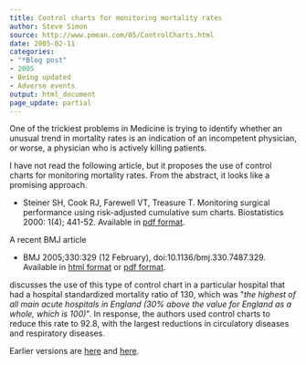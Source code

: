 ```yaml
---
title: Control charts for monitoring mortality rates
author: Steve Simon
source: http://www.pmean.com/05/ControlCharts.html
date: 2005-02-11
categories:
- "*Blog post"
- 2005
- Being updated
- Adverse events
output: html_document
page_update: partial
---
```


One of the trickiest problems in Medicine is trying to identify whether an unusual trend in mortality rates is an indication of an incompetent physician, or worse, a physician who is actively killing patients.

<!---More--->

I have not read the following article, but it proposes the use of control charts for monitoring mortality rates. From the abstract, it looks like a promising approach.

- Steiner SH, Cook RJ, Farewell VT, Treasure T. Monitoring surgical performance using risk-adjusted cumulative sum charts. Biostatistics 2000: 1(4); 441-52. Available in [pdf format][ste1].

A recent BMJ article

- BMJ 2005;330:329 (12 February), doi:10.1136/bmj.330.7487.329. Available in [html format][jar1] or [pdf format][jar2].

discusses the use of this type of control chart in a particular hospital that had a hospital standardized mortality ratio of 130, which was "*the highest of all main acute hospitals in England (30% above the value for England as a whole, which is 100)*". In response, the authors used control charts to reduce this rate to 92.8, with the largest reductions in circulatory diseases and respiratory diseases.

Earlier versions are [here][sim1] and [here][sim2].


[sim1]: http://www.pmean.com/05/ControlCharts.html
[sim2]: http://new.pmean.com/control-chart-mortality/

[jar1]: https://www.ncbi.nlm.nih.gov/pmc/articles/PMC548722/
[jar2]: https://www.ncbi.nlm.nih.gov/pmc/articles/PMC548722/pdf/bmj33000329.pdf
[ste1]: https://academic.oup.com/biostatistics/article-pdf/1/4/441/654864/010441.pdf
